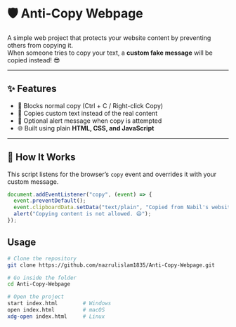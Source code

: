 # 🛡️ Anti-Copy Webpage

A simple web project that protects your website content by preventing others from copying it.  
When someone tries to copy your text, a **custom fake message** will be copied instead! 😎  

---

## ✨ Features
- 🚫 Blocks normal copy (Ctrl + C / Right-click Copy)
- 🧠 Copies custom text instead of the real content
- 💬 Optional alert message when copy is attempted
- 🌐 Built using plain **HTML, CSS, and JavaScript**

---

## 🧩 How It Works
This script listens for the browser’s `copy` event and overrides it with your custom message.

```javascript
document.addEventListener("copy", (event) => {
  event.preventDefault();
  event.clipboardData.setData("text/plain", "Copied from Nabil's website without permission. Visit nabilinfo.rf.gd 😊");
  alert("Copying content is not allowed. 😄");
});
```
## Usage

```bash
# Clone the repository
git clone https://github.com/nazrulislam1835/Anti-Copy-Webpage.git

# Go inside the folder
cd Anti-Copy-Webpage

# Open the project
start index.html        # Windows
open index.html         # macOS
xdg-open index.html     # Linux

